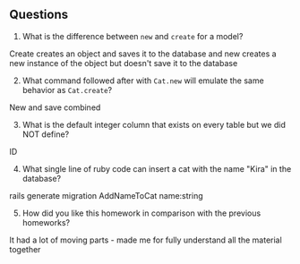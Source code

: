 ## Questions

1. What is the difference between `new` and `create` for a model?

Create creates an object and saves it to the database and new creates a new instance of the object but doesn't save it to the database

2. What command followed after with `Cat.new` will emulate the same behavior as `Cat.create`?

New and save combined

3. What is the default integer column that exists on every table but we did NOT define?

ID

4. What single line of ruby code can insert a cat with the name "Kira" in the database?

rails generate migration AddNameToCat name:string

5. How did you like this homework in comparison with the previous homeworks?

It had a lot of moving parts - made me for fully understand all the material together